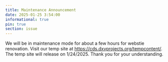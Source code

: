 ```yaml
---
title: Maintenance Announcement 
date: 2025-01-25 3:54:00
informational: true
pin: true 
section: issue
---
```


We will be in maintenance mode for about a few hours for webstie renovation. Visit our temp site at https://cds.dxvprojects.org/tempcontent/. The temp site will release on 1/24/2025. Thank you for your understanding.
